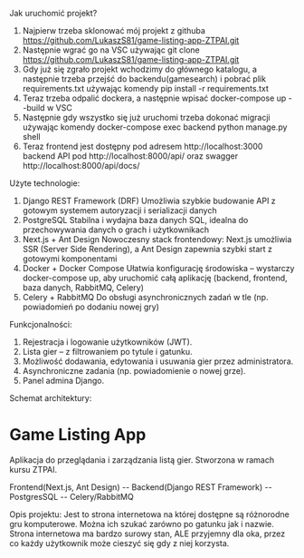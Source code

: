 Jak uruchomić projekt?
1. Najpierw trzeba sklonować mój projekt z githuba https://github.com/LukaszS81/game-listing-app-ZTPAI.git
2. Następnie wgrać go na VSC używając git clone https://github.com/LukaszS81/game-listing-app-ZTPAI.git 
3. Gdy już się zgrało projekt wchodzimy do głównego katalogu, a następnie trzeba przejść do backendu(gamesearch) i pobrać plik requirements.txt używając komendy pip install -r requirements.txt
4. Teraz trzeba odpalić dockera, a następnie wpisać docker-compose up --build w VSC
5. Następnie gdy wszystko się już uruchomi trzeba dokonać migracji używając komendy docker-compose exec backend python manage.py shell
6. Teraz frontend jest dostępny pod adresem http://localhost:3000 backend API pod http://localhost:8000/api/ oraz swagger http://localhost:8000/api/docs/

Użyte technologie:
1. Django REST Framework (DRF)
Umożliwia szybkie budowanie API z gotowym systemem autoryzacji i serializacji danych
2. PostgreSQL
Stabilna i wydajna baza danych SQL, idealna do przechowywania danych o grach i użytkownikach
3. Next.js + Ant Design
Nowoczesny stack frontendowy: Next.js umożliwia SSR (Server Side Rendering), a Ant Design zapewnia szybki start z gotowymi komponentami
4. Docker + Docker Compose
Ułatwia konfigurację środowiska – wystarczy docker-compose up, aby uruchomić całą aplikację (backend, frontend, baza danych, RabbitMQ, Celery)
5. Celery + RabbitMQ
Do obsługi asynchronicznych zadań w tle (np. powiadomień po dodaniu nowej gry)

Funkcjonalności:
1. Rejestracja i logowanie użytkowników (JWT).
2. Lista gier – z filtrowaniem po tytule i gatunku.
3. Możliwość dodawania, edytowania i usuwania gier przez administratora.
4. Asynchroniczne zadania (np. powiadomienie o nowej grze).
5. Panel admina Django.

Schemat architektury:
# Game Listing App

Aplikacja do przeglądania i zarządzania listą gier. Stworzona w ramach kursu ZTPAI.

Frontend(Next.js, Ant Design) -- Backend(Django REST Framework) -- PostgresSQL -- Celery/RabbitMQ

Opis projektu:
Jest to strona internetowa na której dostępne są różnorodne gru komputerowe. Można ich szukać zarówno po gatunku jak i nazwie.
Strona internetowa ma bardzo surowy stan, ALE przyjemny dla oka, przez co każdy użytkownik może cieszyć się gdy z niej korzysta.



